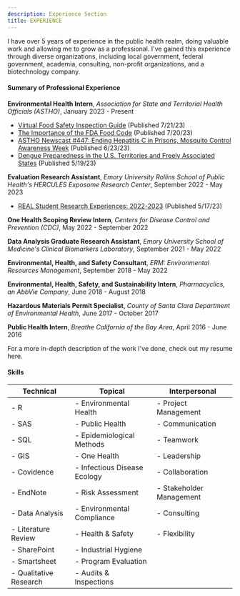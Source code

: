 ```yaml
---
description: Experience Section
title: EXPERIENCE
---
```


I have over 5 years of experience in the public health realm, doing valuable work and allowing me to grow as a professional. I've gained this experience through diverse organizations, including local government, federal government, academia, consulting, non-profit organizations, and a  biotechnology company.

#### Summary of Professional Experience

**Environmental Health Intern**, *Association for State and Territorial Health Officials (ASTHO)*, January 2023 - Present
- [Virtual Food Safety Inspection Guide](https://www.astho.org/topic/brief/virtual-food-safety-inspection-guide/) (Published 7/21/23)
- [The Importance of the FDA Food Code](https://www.astho.org/topic/brief/the-importance-of-the-fda-food-code/) (Published 7/20/23)
- [ASTHO Newscast #447: Ending Hepatitis C in Prisons, Mosquito Control Awareness Week](https://newscast.astho.org/447-ending-hepatitis-c-in-prisons-mosquito-control-awareness-week/) (Published 6/23/23)
- [Dengue Preparedness in the U.S. Territories and Freely Associated States](https://www.astho.org/communications/blog/dengue-preparedness-in-us-territories-freely-associated-states/) (Published 5/19/23)

**Evaluation Research Assistant**, *Emory University Rollins School of Public Health's HERCULES Exposome Research Center*, September 2022 - May 2023
- [REAL Student Research Experiences: 2022-2023](https://emoryhercules.com/research-highlights/real-student-research-experiences-2022-2023/) (Published 5/17/23)

**One Health Scoping Review Intern**, *Centers for Disease Control and Prevention (CDC)*, May 2022 - September 2022

**Data Analysis Graduate Research Assistant**, *Emory University School of Medicine's Clinical Biomarkers Laboratory*, September 2021 - May 2022

**Environmental, Health, and Safety Consultant**, *ERM: Environmental Resources Management*, September 2018 - May 2022

**Environmental, Health, Safety, and Sustainability Intern**, *Pharmacyclics, an AbbVie Company*, June 2018 - August 2018

**Hazardous Materials Permit Specialist**, *County of Santa Clara Department of Environmental Health*, June 2017 - October 2017

**Public Health Intern**, *Breathe California of the Bay Area*, April 2016 - June 2016

For a more in-depth description of the work I've done, check out my resume here.

#### Skills
| Technical             | Topical                        | Interpersonal           |
|-----------------------|--------------------------------|-------------------------|
|- R                    |- Environmental Health          |- Project Management     |
|- SAS                  |- Public Health                 |- Communication          |
|- SQL                  |- Epidemiological Methods       |- Teamwork               |
|- GIS                  |- One Health                    |- Leadership             |
|- Covidence            |- Infectious Disease Ecology    |- Collaboration          |
|- EndNote              |- Risk Assessment               |- Stakeholder Management |
|- Data Analysis        |- Environmental Compliance      |- Consulting             |
|- Literature Review    |- Health &  Safety              |- Flexibility            |
|- SharePoint           |- Industrial Hygiene            |                         |
|- Smartsheet           |- Program Evaluation            |                         |
|- Qualitative Research |- Audits & Inspections          |                         |